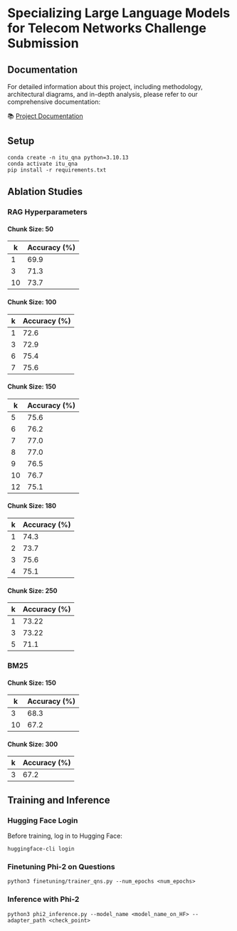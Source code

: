 # Specializing Large Language Models for Telecom Networks Challenge Submission

## Documentation

For detailed information about this project, including methodology, architectural diagrams, and in-depth analysis, please refer to our comprehensive documentation:

📚 [Project Documentation](https://3musketeers.gitbook.io/zindi-itu/)

## Setup

```shell
conda create -n itu_qna python=3.10.13
conda activate itu_qna
pip install -r requirements.txt
```

## Ablation Studies

### RAG Hyperparameters

#### Chunk Size: 50
| k   | Accuracy (%) |
|-----|--------------|
| 1   | 69.9         |
| 3   | 71.3         |
| 10  | 73.7         |

#### Chunk Size: 100
| k   | Accuracy (%) |
|-----|--------------|
| 1   | 72.6         |
| 3   | 72.9         |
| 6   | 75.4         |
| 7   | 75.6         |

#### Chunk Size: 150
| k   | Accuracy (%) |
|-----|--------------|
| 5   | 75.6         |
| 6   | 76.2         |
| 7   | 77.0         |
| 8   | 77.0         |
| 9   | 76.5         |
| 10  | 76.7         |
| 12  | 75.1         |

#### Chunk Size: 180
| k   | Accuracy (%) |
|-----|--------------|
| 1   | 74.3         |
| 2   | 73.7         |
| 3   | 75.6         |
| 4   | 75.1         |

#### Chunk Size: 250
| k   | Accuracy (%) |
|-----|--------------|
| 1   | 73.22        |
| 3   | 73.22        |
| 5   | 71.1         |

### BM25

#### Chunk Size: 150
| k   | Accuracy (%) |
|-----|--------------|
| 3   | 68.3         |
| 10  | 67.2         |

#### Chunk Size: 300
| k   | Accuracy (%) |
|-----|--------------|
| 3   | 67.2         |

## Training and Inference

### Hugging Face Login
Before training, log in to Hugging Face:
```shell
huggingface-cli login
```

### Finetuning Phi-2 on Questions
```shell
python3 finetuning/trainer_qns.py --num_epochs <num_epochs>
```

### Inference with Phi-2
```shell
python3 phi2_inference.py --model_name <model_name_on_HF> --adapter_path <check_point>
```